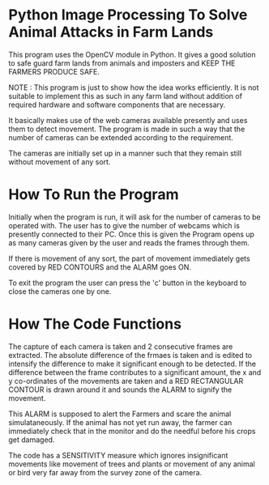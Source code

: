 # Python Image Processing To Solve Animal Attacks in Farm Lands

This program uses the OpenCV module in Python.
It gives a good solution to safe guard farm lands from animals and imposters and KEEP THE FARMERS PRODUCE SAFE. 

NOTE : This program is just to show how the idea works efficiently. It is not suitable to implement this as such in any farm land without addition of required hardware and software components that are necessary.

It basically makes use of the web cameras available presently and uses them to detect movement. The program is made in such a way that the number of cameras can be extended according to the requirement.

The cameras are initially set up in a manner such that they remain still without movement of any sort.

# How To Run the Program

Initially when the program is run, it will ask for the number of cameras to be operated with. The user has to give the number of webcams which is presently connected to their PC.
Once this is given the Program opens up as many cameras given by the user and reads the frames through them.

If there is movement of any sort, the part of movement immediately gets covered by RED CONTOURS and the ALARM goes ON.

To exit the program the user can press the 'c' button in the keyboard to close the cameras one by one.

# How The Code Functions

The capture of each camera is taken and 2 consecutive frames are extracted. The absolute difference of the frmaes is taken and is edited to intensify the difference to make it significant enough to be detected.
If the difference between the frame contributes to a significant amount, the x and y co-ordinates of the movements are taken and a RED RECTANGULAR CONTOUR is drawn around it and sounds the ALARM to signify the movement.

This ALARM is supposed to alert the Farmers and scare the animal simulataneously. If the animal has not yet run away, the farmer can immediately check that in the monitor and do the needful before his crops get damaged. 

The code has a SENSITIVITY measure which ignores insignificant movements like movement of trees and plants or movement of any animal or bird very far away from the survey zone of the camera.
